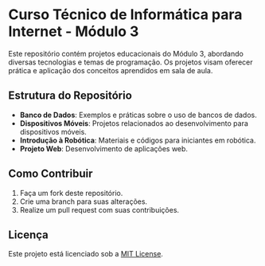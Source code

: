 # Curso Técnico de Informática para Internet - Módulo 3

Este repositório contém projetos educacionais do Módulo 3, abordando diversas tecnologias e temas de programação. Os projetos visam oferecer prática e aplicação dos conceitos aprendidos em sala de aula.

## Estrutura do Repositório

- **Banco de Dados**: Exemplos e práticas sobre o uso de bancos de dados.
- **Dispositivos Móveis**: Projetos relacionados ao desenvolvimento para dispositivos móveis.
- **Introdução à Robótica**: Materiais e códigos para iniciantes em robótica.
- **Projeto Web**: Desenvolvimento de aplicações web.

## Como Contribuir

1. Faça um fork deste repositório.
2. Crie uma branch para suas alterações.
3. Realize um pull request com suas contribuições.

## Licença

Este projeto está licenciado sob a [MIT License](LICENSE).